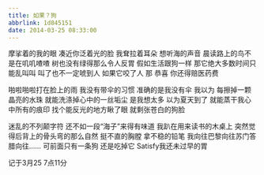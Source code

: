 ```yaml
---
title: 如果？狗
abbrlink: 1d845151
date: 2014-03-25 08:33:00
---
```


摩挲着的我的眼
凑近你泛着光的脸
我耷拉着耳朵
想听海的声音
晨读路上的鸟不是在叽叽喳喳
树也没有绿得那么令人反胃
假如生活跟狗一样
那它绝大多数时间只能乱叫叫
叫了也不一定唬到人
如果它咬了人
那 恭喜 你还得赔医药费


啪啦啪啦打在脸上的雨
我没有带伞的习惯
准确的是我没有伞
我以为 每擦掉一颗晶亮的水珠
就能洗涤掉心中的一丝垢尘
是我想太多
以为夏天到了
就能蒸干我心中所有的痕印
找个能反光的地方瞅了眼
就剩张苍白的狗脸


迷乱的不列颠字符
还不如一段“海子”来得有味道
我趴在用来读书的木桌上
突然觉得后背上的骨头弯的那么自然
挺不直的胸膛
拿不稳的铅笔
我向往巴黎向往苏门答腊向往……
可前面只有一条狗
还是吃掉它
Satisfy我还未过早的胃


记于3月25 7点11分
